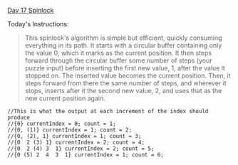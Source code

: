 [Day 17 Spinlock](http://adventofcode.com/2017/day/17)


Today's Instructions: 

>This spinlock's algorithm is simple but efficient, quickly consuming everything in its path. It starts with a circular buffer 
containing only the value 0, which it marks as the current position. It then steps forward through the circular buffer some number
of steps (your puzzle input) before inserting the first new value, 1, after the value it stopped on. The inserted value becomes the
current position. Then, it steps forward from there the same number of steps, and wherever it stops, inserts after it the second new
value, 2, and uses that as the new current position again.

```
//This is what the output at each increment of the index should produce  
//{0} currentIndex = 0; count = 1;  
//{0, (1)} currentIndex = 1; count = 2;  
//{0, (2), 1} currentIndex = 1; count = 3;  
//{0  2 (3) 1} currentIndex = 2; count = 4;  
//{0  2 (4) 3  1} currentIndex = 2; count = 5;  
//{0 (5) 2  4  3  1} currentIndex = 1; count = 6;  
```
